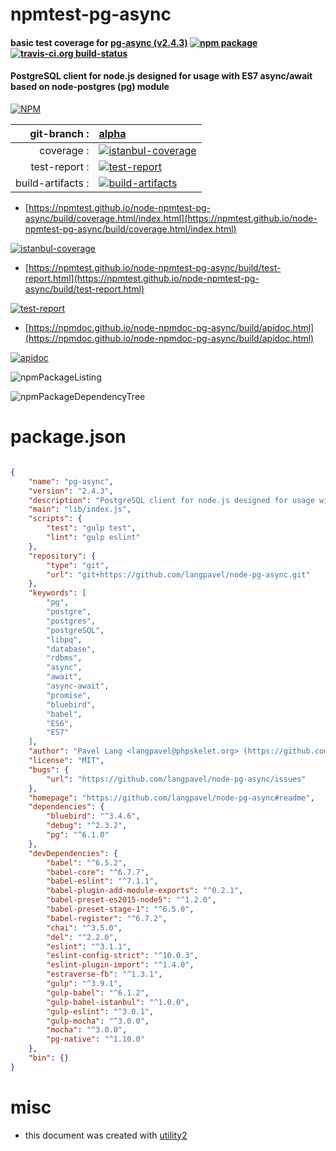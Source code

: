 # npmtest-pg-async

#### basic test coverage for  [pg-async (v2.4.3)](https://github.com/langpavel/node-pg-async#readme)  [![npm package](https://img.shields.io/npm/v/npmtest-pg-async.svg?style=flat-square)](https://www.npmjs.org/package/npmtest-pg-async) [![travis-ci.org build-status](https://api.travis-ci.org/npmtest/node-npmtest-pg-async.svg)](https://travis-ci.org/npmtest/node-npmtest-pg-async)

#### PostgreSQL client for node.js designed for usage with ES7 async/await based on node-postgres (pg) module

[![NPM](https://nodei.co/npm/pg-async.png?downloads=true&downloadRank=true&stars=true)](https://www.npmjs.com/package/pg-async)

| git-branch : | [alpha](https://github.com/npmtest/node-npmtest-pg-async/tree/alpha)|
|--:|:--|
| coverage : | [![istanbul-coverage](https://npmtest.github.io/node-npmtest-pg-async/build/coverage.badge.svg)](https://npmtest.github.io/node-npmtest-pg-async/build/coverage.html/index.html)|
| test-report : | [![test-report](https://npmtest.github.io/node-npmtest-pg-async/build/test-report.badge.svg)](https://npmtest.github.io/node-npmtest-pg-async/build/test-report.html)|
| build-artifacts : | [![build-artifacts](https://npmtest.github.io/node-npmtest-pg-async/glyphicons_144_folder_open.png)](https://github.com/npmtest/node-npmtest-pg-async/tree/gh-pages/build)|

- [https://npmtest.github.io/node-npmtest-pg-async/build/coverage.html/index.html](https://npmtest.github.io/node-npmtest-pg-async/build/coverage.html/index.html)

[![istanbul-coverage](https://npmtest.github.io/node-npmtest-pg-async/build/screenCapture.buildCi.browser.%252Ftmp%252Fbuild%252Fcoverage.lib.html.png)](https://npmtest.github.io/node-npmtest-pg-async/build/coverage.html/index.html)

- [https://npmtest.github.io/node-npmtest-pg-async/build/test-report.html](https://npmtest.github.io/node-npmtest-pg-async/build/test-report.html)

[![test-report](https://npmtest.github.io/node-npmtest-pg-async/build/screenCapture.buildCi.browser.%252Ftmp%252Fbuild%252Ftest-report.html.png)](https://npmtest.github.io/node-npmtest-pg-async/build/test-report.html)

- [https://npmdoc.github.io/node-npmdoc-pg-async/build/apidoc.html](https://npmdoc.github.io/node-npmdoc-pg-async/build/apidoc.html)

[![apidoc](https://npmdoc.github.io/node-npmdoc-pg-async/build/screenCapture.buildCi.browser.%252Ftmp%252Fbuild%252Fapidoc.html.png)](https://npmdoc.github.io/node-npmdoc-pg-async/build/apidoc.html)

![npmPackageListing](https://npmtest.github.io/node-npmtest-pg-async/build/screenCapture.npmPackageListing.svg)

![npmPackageDependencyTree](https://npmtest.github.io/node-npmtest-pg-async/build/screenCapture.npmPackageDependencyTree.svg)



# package.json

```json

{
    "name": "pg-async",
    "version": "2.4.3",
    "description": "PostgreSQL client for node.js designed for usage with ES7 async/await based on node-postgres (pg) module",
    "main": "lib/index.js",
    "scripts": {
        "test": "gulp test",
        "lint": "gulp eslint"
    },
    "repository": {
        "type": "git",
        "url": "git+https://github.com/langpavel/node-pg-async.git"
    },
    "keywords": [
        "pg",
        "postgre",
        "postgres",
        "postgreSQL",
        "libpq",
        "database",
        "rdbms",
        "async",
        "await",
        "async-await",
        "promise",
        "bluebird",
        "babel",
        "ES6",
        "ES7"
    ],
    "author": "Pavel Lang <langpavel@phpskelet.org> (https://github.com/langpavel)",
    "license": "MIT",
    "bugs": {
        "url": "https://github.com/langpavel/node-pg-async/issues"
    },
    "homepage": "https://github.com/langpavel/node-pg-async#readme",
    "dependencies": {
        "bluebird": "^3.4.6",
        "debug": "^2.3.2",
        "pg": "^6.1.0"
    },
    "devDependencies": {
        "babel": "^6.5.2",
        "babel-core": "^6.7.7",
        "babel-eslint": "^7.1.1",
        "babel-plugin-add-module-exports": "^0.2.1",
        "babel-preset-es2015-node5": "^1.2.0",
        "babel-preset-stage-1": "^6.5.0",
        "babel-register": "^6.7.2",
        "chai": "^3.5.0",
        "del": "^2.2.0",
        "eslint": "^3.1.1",
        "eslint-config-strict": "^10.0.3",
        "eslint-plugin-import": "^1.4.0",
        "estraverse-fb": "^1.3.1",
        "gulp": "^3.9.1",
        "gulp-babel": "^6.1.2",
        "gulp-babel-istanbul": "^1.0.0",
        "gulp-eslint": "^3.0.1",
        "gulp-mocha": "^3.0.0",
        "mocha": "^3.0.0",
        "pg-native": "^1.10.0"
    },
    "bin": {}
}
```



# misc
- this document was created with [utility2](https://github.com/kaizhu256/node-utility2)
